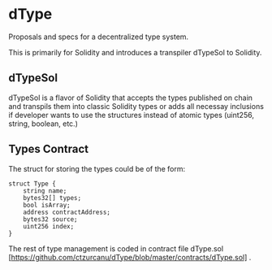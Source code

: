 # dType
Proposals and specs for a decentralized type system.

This is primarily for Solidity and introduces a transpiler dTypeSol to Solidity.

## dTypeSol

dTypeSol is a flavor of Solidity that accepts the types published on chain and transpils them into classic Solidity types or adds all necessay inclusions if developer wants to use the structures instead of atomic types (uint256, string, boolean, etc.)

## Types Contract

The struct for storing the types could be of the form:

```
struct Type {
    string name;
    bytes32[] types;
    bool isArray;
    address contractAddress;
    bytes32 source;
    uint256 index;
}

```

The rest of type management is coded in contract file dType.sol [https://github.com/ctzurcanu/dType/blob/master/contracts/dType.sol] .





